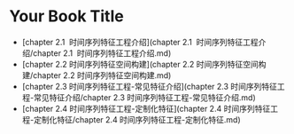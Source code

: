 # Your Book Title

- [chapter 2.1  时间序列特征工程介绍](chapter 2.1  时间序列特征工程介绍/chapter 2.1  时间序列特征工程介绍.md)
- [chapter 2.2 时间序列特征空间构建](chapter 2.2 时间序列特征空间构建/chapter 2.2 时间序列特征空间构建.md)
- [chapter 2.3 时间序列特征工程-常见特征介绍](chapter 2.3 时间序列特征工程-常见特征介绍/chapter 2.3 时间序列特征工程-常见特征介绍.md)
- [chapter 2.4 时间序列特征工程-定制化特征](chapter 2.4 时间序列特征工程-定制化特征/chapter 2.4 时间序列特征工程-定制化特征.md)
